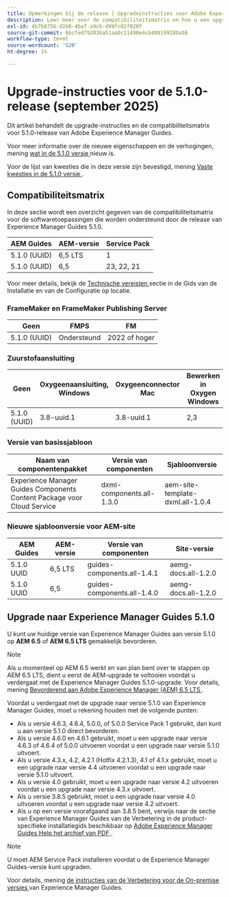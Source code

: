 ```yaml
---
title: Opmerkingen bij de release | Upgradeinstructies voor Adobe Experience Manager Guides 5.1.0-versie
description: Leer meer over de compatibiliteitsmatrix en hoe u een upgrade uitvoert naar de 5.1.0-versie van Adobe Experience Manager Guides.
exl-id: 4b7b6756-d260-4baf-a9cb-d99fc02f020f
source-git-commit: 6bcfed792036a51aa0c11498e4cb489199280a56
workflow-type: tm+mt
source-wordcount: '520'
ht-degree: 1%

---
```


# Upgrade-instructies voor de 5.1.0-release (september 2025)

Dit artikel behandelt de upgrade-instructies en de compatibiliteitsmatrix voor 5.1.0-release van Adobe Experience Manager Guides.

Voor meer informatie over de nieuwe eigenschappen en de verhogingen, mening [ wat in de 5.1.0 versie ](../release-info/whats-new-5-1-0.md) nieuw is.

Voor de lijst van kwesties die in deze versie zijn bevestigd, mening [ Vaste kwesties in de 5.1.0 versie ](../release-info/fixed-issues-5-1-0.md).

## Compatibiliteitsmatrix

In deze sectie wordt een overzicht gegeven van de compatibiliteitsmatrix voor de softwaretoepassingen die worden ondersteund door de release van Experience Manager Guides 5.1.0.

| AEM Guides | AEM-versie | Service Pack |
| --- | --- | --- |
| 5.1.0 (UUID) | 6,5 LTS | 1 |
| 5.1.0 (UUID) | 6,5 | 23, 22, 21 |

Voor meer details, bekijk de [ Technische vereisten ](../install-guide/download-install-technical-requirements.md) sectie in de Gids van de Installatie en van de Configuratie op locatie.

### FrameMaker en FrameMaker Publishing Server

| Geen | FMPS | FM |
| --- | --- | --- |
| 5.1.0 (UUID) | Ondersteund | 2022 of hoger |

### Zuurstofaansluiting

| Geen | Oxygeenaansluiting, Windows | Oxygeenconnector Mac | Bewerken in Oxygen Windows | Bewerken in Oxygen Mac |
| --- | --- | --- |--- |--- |
| 5.1.0 (UUID) | 3.8-uuid.1 | 3.8-uuid.1 | 2,3 | 2,3 |

### Versie van basissjabloon

| Naam van componentenpakket | Versie van componenten | Sjabloonversie |
|---|---|---|
| Experience Manager Guides Components Content Package voor Cloud Service | dxml-components.all-1.3.0 | aem-site-template-dxml.all-1.0.4 |

### Nieuwe sjabloonversie voor AEM-site


| AEM Guides | AEM-versie | Versie van componenten | Site-versie |
|---|---|---| ---|
| 5.1.0 UUID | 6,5 LTS | guides-components.all-1.4.1 | aemg-docs.all-1.2.0 |
| 5.1.0 UUID | 6,5 | guides-components.all-1.4.0 | aemg-docs.all-1.2.0 |

## Upgrade naar Experience Manager Guides 5.1.0

U kunt uw huidige versie van Experience Manager Guides aan versie 5.1.0 op **AEM 6.5** of **AEM 6.5 LTS** gemakkelijk bevorderen.

>[!NOTE]
>
> Als u momenteel op AEM 6.5 werkt en van plan bent over te stappen op AEM 6.5 LTS, dient u eerst de AEM-upgrade te voltooien voordat u verdergaat met de Experience Manager Guides 5.1.0-upgrade. Voor details, mening [ Bevorderend aan Adobe Experience Manager (AEM) 6.5 LTS ](https://experienceleague.adobe.com/en/docs/experience-manager-65-lts/content/implementing/deploying/upgrading/upgrade).

Voordat u verdergaat met de upgrade naar versie 5.1.0 van Experience Manager Guides, moet u rekening houden met de volgende punten:

- Als u versie 4.6.3, 4.6.4, 5.0.0, of 5.0.0 Service Pack 1 gebruikt, dan kunt u aan versie 5.1.0 direct bevorderen.
- Als u versie 4.6.0 en 4.6.1 gebruikt, moet u een upgrade naar versie 4.6.3 of 4.6.4 of 5.0.0 uitvoeren voordat u een upgrade naar versie 5.1.0 uitvoert.
- Als u versie 4.3.x, 4.2, 4.2.1 (Hotfix 4.2.1.3), 4.1 of 4.1.x gebruikt, moet u een upgrade naar versie 4.4 uitvoeren voordat u een upgrade naar versie 5.1.0 uitvoert.
- Als u versie 4.0 gebruikt, moet u een upgrade naar versie 4.2 uitvoeren voordat u een upgrade naar versie 4.3.x uitvoert.
- Als u versie 3.8.5 gebruikt, moet u een upgrade naar versie 4.0 uitvoeren voordat u een upgrade naar versie 4.2 uitvoert.
- Als u op een versie voorafgaand aan 3.8.5 bent, verwijs naar de sectie van Experience Manager Guides van de Verbetering in de product-specifieke installatiegids beschikbaar op [ Adobe Experience Manager Guides Help het archief van PDF ](https://helpx.adobe.com/xml-documentation-for-experience-manager/archive.html).

>[!NOTE]
>
>U moet AEM Service Pack installeren voordat u de Experience Manager Guides-versie kunt upgraden.

Voor details, mening [ de instructies van de Verbetering voor de On-premise versies ](../install-guide/upgrade-xml-documentation.md) van Experience Manager Guides.


